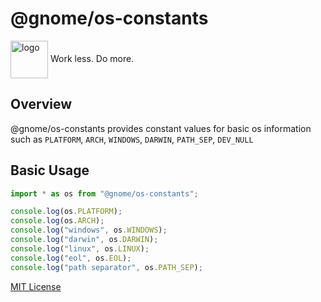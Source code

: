 # @gnome/os-constants

<div height=30" vertical-align="top">
<image src="https://raw.githubusercontent.com/gnomejs/gnomejs/main/assets/icon.png"
    alt="logo" width="60" valign="middle" />
<span>Work less. Do more. </span>
</div>

## Overview

@gnome/os-constants provides constant values for basic os information
such as `PLATFORM`, `ARCH`, `WINDOWS`, `DARWIN`, `PATH_SEP`, `DEV_NULL`

## Basic Usage

```typescript
import * as os from "@gnome/os-constants";

console.log(os.PLATFORM);
console.log(os.ARCH);
console.log("windows", os.WINDOWS);
console.log("darwin", os.DARWIN);
console.log("linux", os.LINUX);
console.log("eol", os.EOL);
console.log("path separator", os.PATH_SEP);
```

[MIT License](./LICENSE.md)

